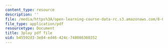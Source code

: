 ```yaml
---
content_type: resource
description: ''
file: /media/https%3A/open-learning-course-data-rc.s3.amazonaws.com/8-04-quantum-physics-i-spring-2016/b45592d33e84ed46424c748086360352_Y6Ma-zn4Olk.pdf
file_type: application/pdf
resourcetype: Document
title: 3play pdf file
uid: b45592d3-3e84-ed46-424c-748086360352
---
```

